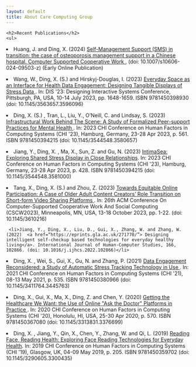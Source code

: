 ```yaml
---
layout: default
title: About Care Computing Group
---
```


<div class="post">

	
	<h2>Recent Publications</h2>
	<ul>
<li>Huang, J. and Ding, X.  (2024) <a href="https://eprints.gla.ac.uk/338272/">Self-Management Support (SMS) in transition: the case of osteoporosis management support in a Chinese hospital. Computer Supported Cooperative Work </a>, (doi: 10.1007/s10606-024-09503-z) (Early Online Publication)</li>


<p></p>
  <li>Wang, W., Ding, X. (S.)  and Hirskyj-Douglas, I.  (2023) <a href="https://eprints.gla.ac.uk/303317/">Everyday Space as an Interface for Health Data Engagement: Designing Tangible Displays of Stress Data </a>. In: DIS '23: Designing Interactive Systems Conference, Pittsburgh, PA, USA, 10-14 July 2023, pp. 1648-1659. ISBN 9781450398930 (doi: 10.1145/3563657.3596096)</li> 
<p></p>
  
  
<li>Ding, X. (S.) , Tran, L., Liu, Y., O’Neill, C. and Lindsay, S.  (2023) <a href="https://eprints.gla.ac.uk/291875/"> Infrastructural Work Behind The Scene: A Study of Formalized Peer-support Practices for Mental Health  </a>. In: 2023 CHI Conference on Human Factors in Computing Systems (CHI '23), Hamburg, Germany, 23-28 Apr 2023, p. 561. ISBN 9781450394215 (doi: 10.1145/3544548.3580657)</li>
<p></p>

 <li>Jiang, Y., Ding, X. , Ma, X., Sun, Z. and Gu, N. (2023) <a href="https://eprints.gla.ac.uk/291878/">IntimaSea: Exploring Shared Stress Display in Close Relationships</a>. In: 2023 CHI Conference on Human Factors in Computing Systems (CHI '23), Hamburg, Germany, 23-28 Apr 2023, p. 428. ISBN 9781450394215 (doi: 10.1145/3544548.3581000)</li>
<p></p>

 <li>Tang, X., Ding, X. (S.)  and Zhou, Z. (2023) <a href=“https://eprints.gla.ac.uk/304191/”>Towards Equitable Online Participation: A Case of Older Adult Content Creators’ Role Transition on Short-form Video Sharing Platforms </a>. In: 26th ACM Conference On Computer-Supported Cooperative Work And Social Computing (CSCW2023), Minneapolis, MN, USA, 13-18 October 2023, pp. 1-22. (doi: 10.1145/3610216)
 </li>
<p></p>

  	 <li>Jiang, Y., Ding, X., Liu, D., Gui, X., Zhang, W. and Zhang, W. (2022)  <a href=“https://eprints.gla.ac.uk/271770/”> Designing intelligent self-checkup based technologies for everyday healthy living</a>. International Journal of Human-Computer Studies, 166, 102866. (doi: 10.1016/j.ijhcs.2022.102866)</li>
<p></p>	

<li>Ding, X. , Wei, S., Gui, X., Gu, N. and Zhang, P. (2021) <a href=“https://eprints.gla.ac.uk/264302/”>Data Engagement Reconsidered: a Study of Automatic Stress Tracking Technology in Use </a>. In: 2021 CHI Conference on Human Factors in Computing Systems (CHI '21), 08-13 May 2021, p. 535. ISBN 9781450380966 (doi: 10.1145/3411764.3445763)</li>
<p></p>	

<li>Ding, X., Gui, X., Ma, X., Ding, Z. and Chen, Y. (2020) <a href=“https://eprints.gla.ac.uk/264211/”> Getting the Healthcare We Want: the Use of Online "Ask the Doctor" Platforms in Practice </a>. In: 2020 CHI Conference on Human Factors in Computing Systems (CHI '20), Honolulu, HI, USA, 25-30 Apr 2020, p. 570. ISBN 9781450367080 (doi: 10.1145/3313831.3376699)
 </li>
<p></p>	
	
<li>Ding, X. , Jiang, Y., Qin, X., Chen, Y., Zhang, W. and Qi, L. (2019)  <a href=“https://eprints.gla.ac.uk/264213/”> Reading Face, Reading Health: Exploring Face Reading Technologies for Everyday Health</a>. In: 2019 CHI Conference on Human Factors in Computing Systems (CHI '19), Glasgow, UK, 04-09 May 2019, p. 205. ISBN 9781450359702 (doi: 10.1145/3290605.3300435)</li>
<p></p>	
  	</ul>
</div>
